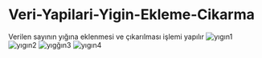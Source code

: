 # Veri-Yapilari-Yigin-Ekleme-Cikarma
Verilen sayının yığına eklenmesi ve çıkarılması işlemi yapılır
![yıgın1](https://user-images.githubusercontent.com/74898825/219970033-4a795708-4531-4003-b94d-e9e748ee30be.PNG)
![yıgın2](https://user-images.githubusercontent.com/74898825/219970036-b3f5762b-4f66-49e9-b40d-1df1441294a3.PNG)
![yıgğın3](https://user-images.githubusercontent.com/74898825/219970044-05adece6-b694-44af-84f2-564a138c0a9b.PNG)
![yıgın4](https://user-images.githubusercontent.com/74898825/219970049-896f853e-0273-423a-af48-725b378f1c4a.PNG)
